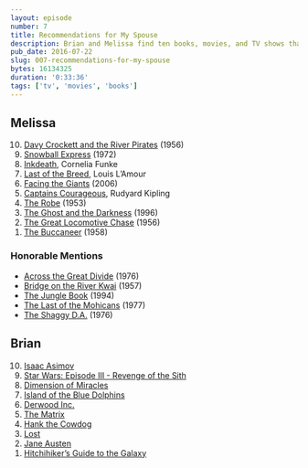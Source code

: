 ```yaml
---
layout: episode
number: 7
title: Recommendations for My Spouse
description: Brian and Melissa find ten books, movies, and TV shows that they think each other would like.
pub_date: 2016-07-22
slug: 007-recommendations-for-my-spouse
bytes: 16134325
duration: '0:33:36'
tags: ['tv', 'movies', 'books']
---
```


<h2>Melissa</h2>
<ol reversed>
<li><a href="https://letterboxd.com/film/davy-crockett-and-the-river-pirates/">Davy Crockett and the River Pirates</a> (1956)</li>
<li><a href="https://letterboxd.com/film/snowball-express/">Snowball Express</a> (1972)</li>
<li><a href="https://www.goodreads.com/book/show/2325825.Inkdeath">Inkdeath</a>, Cornelia Funke</li>
<li><a href="https://www.goodreads.com/book/show/266485.Last_of_the_Breed">Last of the Breed</a>, Louis L’Amour</li>
<li><a href="https://letterboxd.com/film/facing-the-giants/">Facing the Giants</a> (2006)</li>
<li><a href="https://www.goodreads.com/book/show/34057.Captains_Courageous">Captains Courageous</a>, Rudyard Kipling</li>
<li><a href="https://letterboxd.com/film/the-robe/">The Robe</a> (1953)</li>
<li><a href="https://letterboxd.com/film/the-ghost-and-the-darkness/">The Ghost and the Darkness</a> (1996)</li>
<li><a href="https://letterboxd.com/film/the-great-locomotive-chase/">The Great Locomotive Chase</a> (1956)</li>
<li><a href="https://letterboxd.com/film/the-buccaneer/">The Buccaneer</a> (1958)</li>
</ol>

<h3>Honorable Mentions</h3>
<ul>
<li><a href="https://letterboxd.com/film/across-the-great-divide/">Across the Great Divide</a> (1976)</li>
<li><a href="https://letterboxd.com/film/the-bridge-on-the-river-kwai/">Bridge on the River Kwai</a> (1957)</li>
<li><a href="https://letterboxd.com/film/the-jungle-book-1994/">The Jungle Book</a> (1994)</li>
<li><a href="http://www.imdb.com/title/tt0076300">The Last of the Mohicans</a> (1977)</li>
<li><a href="https://letterboxd.com/film/the-shaggy-da/">The Shaggy D.A.</a> (1976)</li>
</ul>

<h2>Brian</h2>
<ol reversed>
<li><a href="https://www.goodreads.com/author/show/16667.Isaac_Asimov">Isaac Asimov</a></li>
<li><a href="https://www.goodreads.com/book/show/35458.Star_Wars">Star Wars: Episode III - Revenge of the Sith</a></li>
<li><a href="https://www.goodreads.com/book/show/668634.Dimension_of_Miracles">Dimension of Miracles</a></li>
<li><a href="https://www.goodreads.com/book/show/233818.Island_of_the_Blue_Dolphins">Island of the Blue Dolphins</a></li>
<li><a href="https://www.goodreads.com/book/show/1214720.Derwood_Inc?ac=1">Derwood Inc.</a></li>
<li><a href="https://letterboxd.com/film/the-matrix/">The Matrix</a></li>
<li><a href="https://www.goodreads.com/series/41511-hank-the-cowdog">Hank the Cowdog</a></li>
<li><a href="http://www.imdb.com/title/tt0411008/">Lost</a></li>
<li><a href="https://www.goodreads.com/author/show/1265.Jane_Austen">Jane Austen</a></li>
<li><a href="https://www.goodreads.com/book/show/11.The_Hitchhiker_s_Guide_to_the_Galaxy">Hitchihiker’s Guide to the Galaxy</a></li>
</ol>